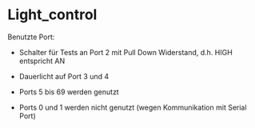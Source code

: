 # Light_control

 Benutzte Port:
* Schalter für Tests an Port 2 mit Pull Down Widerstand, d.h. HIGH entspricht AN
* Dauerlicht auf Port 3 und 4
* Ports 5 bis 69 werden genutzt

* Ports 0 und 1 werden nicht genutzt (wegen Kommunikation mit Serial Port)
